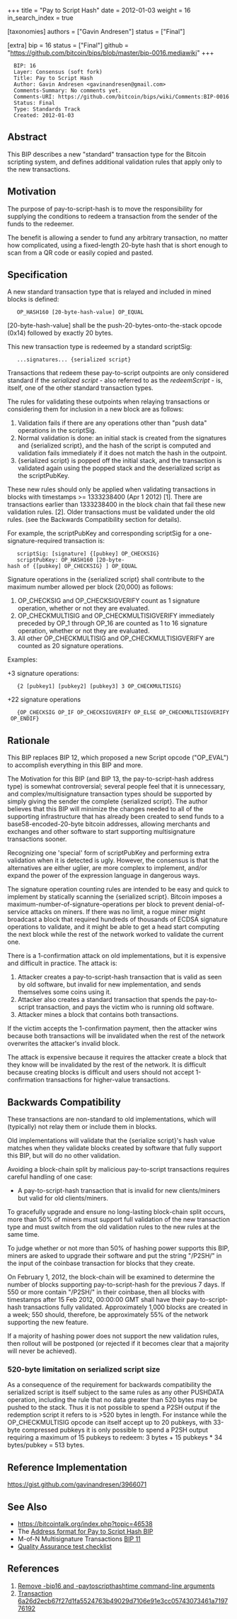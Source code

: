 +++
title = "Pay to Script Hash"
date = 2012-01-03
weight = 16
in_search_index = true

[taxonomies]
authors = ["Gavin Andresen"]
status = ["Final"]

[extra]
bip = 16
status = ["Final"]
github = "https://github.com/bitcoin/bips/blob/master/bip-0016.mediawiki"
+++

``` 
  BIP: 16
  Layer: Consensus (soft fork)
  Title: Pay to Script Hash
  Author: Gavin Andresen <gavinandresen@gmail.com>
  Comments-Summary: No comments yet.
  Comments-URI: https://github.com/bitcoin/bips/wiki/Comments:BIP-0016
  Status: Final
  Type: Standards Track
  Created: 2012-01-03
```

## Abstract

This BIP describes a new "standard" transaction type for the Bitcoin
scripting system, and defines additional validation rules that apply
only to the new transactions.

## Motivation

The purpose of pay-to-script-hash is to move the responsibility for
supplying the conditions to redeem a transaction from the sender of the
funds to the redeemer.

The benefit is allowing a sender to fund any arbitrary transaction, no
matter how complicated, using a fixed-length 20-byte hash that is short
enough to scan from a QR code or easily copied and pasted.

## Specification

A new standard transaction type that is relayed and included in mined
blocks is defined:

`   OP_HASH160 [20-byte-hash-value] OP_EQUAL`

\[20-byte-hash-value\] shall be the push-20-bytes-onto-the-stack opcode
(0x14) followed by exactly 20 bytes.

This new transaction type is redeemed by a standard scriptSig:

`   ...signatures... {serialized script}`

Transactions that redeem these pay-to-script outpoints are only
considered standard if the *serialized script* - also referred to as the
*redeemScript* - is, itself, one of the other standard transaction
types.

The rules for validating these outpoints when relaying transactions or
considering them for inclusion in a new block are as follows:

1.  Validation fails if there are any operations other than "push data"
    operations in the scriptSig.
2.  Normal validation is done: an initial stack is created from the
    signatures and {serialized script}, and the hash of the script is
    computed and validation fails immediately if it does not match the
    hash in the outpoint.
3.  {serialized script} is popped off the initial stack, and the
    transaction is validated again using the popped stack and the
    deserialized script as the scriptPubKey.

These new rules should only be applied when validating transactions in
blocks with timestamps \>= 1333238400 (Apr 1 2012) \[1\]. There are
transactions earlier than 1333238400 in the block chain that fail these
new validation rules. \[2\]. Older transactions must be validated under
the old rules. (see the Backwards Compatibility section for details).

For example, the scriptPubKey and corresponding scriptSig for a
one-signature-required transaction is:

`   scriptSig: [signature] {[pubkey] OP_CHECKSIG}`  
`   scriptPubKey: OP_HASH160 [20-byte-hash of {[pubkey] OP_CHECKSIG} ] OP_EQUAL`

Signature operations in the {serialized script} shall contribute to the
maximum number allowed per block (20,000) as follows:

1.  OP\_CHECKSIG and OP\_CHECKSIGVERIFY count as 1 signature operation,
    whether or not they are evaluated.
2.  OP\_CHECKMULTISIG and OP\_CHECKMULTISIGVERIFY immediately preceded
    by OP\_1 through OP\_16 are counted as 1 to 16 signature operation,
    whether or not they are evaluated.
3.  All other OP\_CHECKMULTISIG and OP\_CHECKMULTISIGVERIFY are counted
    as 20 signature operations.

Examples:

\+3 signature operations:

`   {2 [pubkey1] [pubkey2] [pubkey3] 3 OP_CHECKMULTISIG}`

\+22 signature operations

`   {OP_CHECKSIG OP_IF OP_CHECKSIGVERIFY OP_ELSE OP_CHECKMULTISIGVERIFY OP_ENDIF}`

## Rationale

This BIP replaces BIP 12, which proposed a new Script opcode
("OP\_EVAL") to accomplish everything in this BIP and more.

The Motivation for this BIP (and BIP 13, the pay-to-script-hash address
type) is somewhat controversial; several people feel that it is
unnecessary, and complex/multisignature transaction types should be
supported by simply giving the sender the complete {serialized script}.
The author believes that this BIP will minimize the changes needed to
all of the supporting infrastructure that has already been created to
send funds to a base58-encoded-20-byte bitcoin addresses, allowing
merchants and exchanges and other software to start supporting
multisignature transactions sooner.

Recognizing one 'special' form of scriptPubKey and performing extra
validation when it is detected is ugly. However, the consensus is that
the alternatives are either uglier, are more complex to implement,
and/or expand the power of the expression language in dangerous ways.

The signature operation counting rules are intended to be easy and quick
to implement by statically scanning the {serialized script}. Bitcoin
imposes a maximum-number-of-signature-operations per block to prevent
denial-of-service attacks on miners. If there was no limit, a rogue
miner might broadcast a block that required hundreds of thousands of
ECDSA signature operations to validate, and it might be able to get a
head start computing the next block while the rest of the network worked
to validate the current one.

There is a 1-confirmation attack on old implementations, but it is
expensive and difficult in practice. The attack is:

1.  Attacker creates a pay-to-script-hash transaction that is valid as
    seen by old software, but invalid for new implementation, and sends
    themselves some coins using it.
2.  Attacker also creates a standard transaction that spends the
    pay-to-script transaction, and pays the victim who is running old
    software.
3.  Attacker mines a block that contains both transactions.

If the victim accepts the 1-confirmation payment, then the attacker wins
because both transactions will be invalidated when the rest of the
network overwrites the attacker's invalid block.

The attack is expensive because it requires the attacker create a block
that they know will be invalidated by the rest of the network. It is
difficult because creating blocks is difficult and users should not
accept 1-confirmation transactions for higher-value transactions.

## Backwards Compatibility

These transactions are non-standard to old implementations, which will
(typically) not relay them or include them in blocks.

Old implementations will validate that the {serialize script}'s hash
value matches when they validate blocks created by software that fully
support this BIP, but will do no other validation.

Avoiding a block-chain split by malicious pay-to-script transactions
requires careful handling of one case:

  - A pay-to-script-hash transaction that is invalid for new
    clients/miners but valid for old clients/miners.

To gracefully upgrade and ensure no long-lasting block-chain split
occurs, more than 50% of miners must support full validation of the new
transaction type and must switch from the old validation rules to the
new rules at the same time.

To judge whether or not more than 50% of hashing power supports this
BIP, miners are asked to upgrade their software and put the string
"/P2SH/" in the input of the coinbase transaction for blocks that they
create.

On February 1, 2012, the block-chain will be examined to determine the
number of blocks supporting pay-to-script-hash for the previous 7 days.
If 550 or more contain "/P2SH/" in their coinbase, then all blocks with
timestamps after 15 Feb 2012, 00:00:00 GMT shall have their
pay-to-script-hash transactions fully validated. Approximately 1,000
blocks are created in a week; 550 should, therefore, be approximately
55% of the network supporting the new feature.

If a majority of hashing power does not support the new validation
rules, then rollout will be postponed (or rejected if it becomes clear
that a majority will never be achieved).

### 520-byte limitation on serialized script size

As a consequence of the requirement for backwards compatibility the
serialized script is itself subject to the same rules as any other
PUSHDATA operation, including the rule that no data greater than 520
bytes may be pushed to the stack. Thus it is not possible to spend a
P2SH output if the redemption script it refers to is \>520 bytes in
length. For instance while the OP\_CHECKMULTISIG opcode can itself
accept up to 20 pubkeys, with 33-byte compressed pubkeys it is only
possible to spend a P2SH output requiring a maximum of 15 pubkeys to
redeem: 3 bytes + 15 pubkeys \* 34 bytes/pubkey = 513 bytes.

## Reference Implementation

<https://gist.github.com/gavinandresen/3966071>

## See Also

  - <https://bitcointalk.org/index.php?topic=46538>
  - The [Address format for Pay to Script Hash
    BIP](bip-0013.mediawiki "wikilink")
  - M-of-N Multisignature Transactions [BIP
    11](bip-0011.mediawiki "wikilink")
  - [Quality Assurance test checklist](bip-0016/qa.mediawiki "wikilink")

## References

<references>

1.  [Remove -bip16 and -paytoscripthashtime command-line
    arguments](https://github.com/bitcoin/bitcoin/commit/8f188ece3c82c4cf5d52a3363e7643c23169c0ff)
2.  [Transaction 6a26d2ecb67f27d1fa5524763b49029d7106e91e3cc05743073461a719776192](http://blockexplorer.com/tx/6a26d2ecb67f27d1fa5524763b49029d7106e91e3cc05743073461a719776192)
